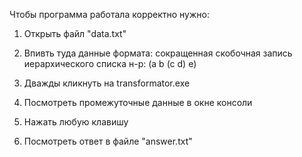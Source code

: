 Чтобы программа работала корректно нужно:

1. Открыть файл "data.txt"

2. Впивть туда данные формата: 
	сокращенная скобочная запись иерархического списка
	н-р: (a b (c d) e)

3. Дважды кликнуть на transformator.exe

4. Посмотреть промежуточные данные в окне консоли

5. Нажать любую клавишу

4. Посмотреть ответ в файле "answer.txt"